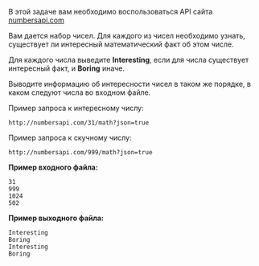 В этой задаче вам необходимо воспользоваться API сайта [numbersapi.com](http://numbersapi.com/)

Вам дается набор чисел. Для каждого из чисел необходимо узнать, существует ли интересный математический факт об этом числе.

Для каждого числа выведите **Interesting**, если для числа существует интересный факт, и **Boring** иначе.

Выводите информацию об интересности чисел в таком же порядке, в каком следуют числа во входном файле.

Пример запроса к интересному числу:

```commandline
http://numbersapi.com/31/math?json=true
```

Пример запроса к скучному числу:

```commandline
http://numbersapi.com/999/math?json=true
```

**Пример входного файла:**

```commandline
31
999
1024
502
```

**Пример выходного файла:**

```commandline
Interesting
Boring
Interesting
Boring
```
